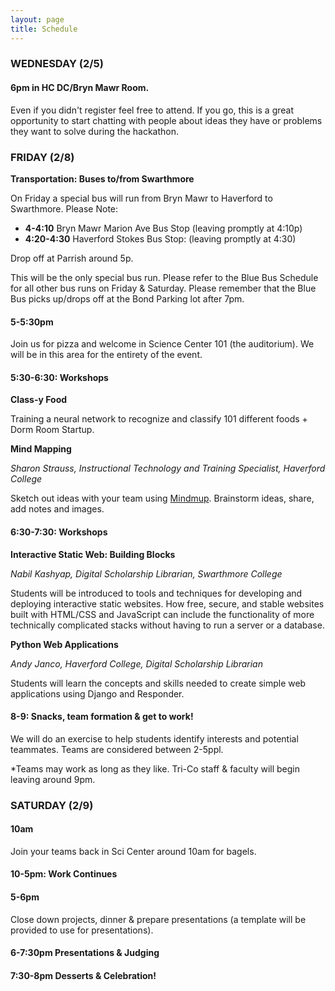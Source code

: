 ```yaml
---
layout: page
title: Schedule
---
```


### WEDNESDAY (2/5)

#### 6pm in HC DC/Bryn Mawr Room.

Even if you didn't register feel free to attend. If you go, this is a great opportunity to start chatting with people about ideas they have or problems they want to solve during the hackathon. 

### FRIDAY (2/8)

**Transportation: Buses to/from Swarthmore**

On Friday a special bus will run from Bryn Mawr to Haverford to Swarthmore. Please Note: 

- **4-4:10** Bryn Mawr Marion Ave Bus Stop (leaving promptly at 4:10p)
- **4:20-4:30** Haverford Stokes Bus Stop:  (leaving promptly at 4:30)

Drop off at Parrish around 5p. 

This will be the only special bus run. Please refer to the Blue Bus Schedule for all other bus runs on Friday & Saturday. Please remember that the Blue Bus picks up/drops off at the Bond Parking lot after 7pm. 

#### 5-5:30pm

Join us for pizza and welcome in Science Center 101 (the auditorium). We will be in this area for the entirety of the event. 

#### 5:30-6:30: Workshops

**Class-y Food** 

Training a neural network to recognize and classify 101 different foods + Dorm Room Startup. 

**Mind Mapping**

*Sharon Strauss, Instructional Technology and Training Specialist, Haverford College*

Sketch out ideas with your team using [Mindmup](mindmup.com). Brainstorm ideas, share, add notes and images. 

#### 6:30-7:30: Workshops

**Interactive Static Web: Building Blocks**

*Nabil Kashyap, Digital Scholarship Librarian, Swarthmore College*

Students will be introduced to tools and techniques for developing and deploying interactive static websites. How free, secure, and stable websites built with HTML/CSS and JavaScript can include the functionality of more technically complicated stacks without having to run a server or a database.

**Python Web Applications**

*Andy Janco, Haverford College, Digital Scholarship Librarian*

Students will learn the concepts and skills needed to create simple web applications using Django and Responder.

#### 8-9: Snacks, team formation & get to work!

We will do an exercise to help students identify interests and potential teammates. Teams are considered between 2-5ppl. 

*Teams may work as long as they like. Tri-Co staff & faculty will begin leaving around 9pm. 

### SATURDAY (2/9)

#### 10am

Join your teams back in Sci Center around 10am for bagels. 

#### 10-5pm: Work Continues

#### 5-6pm

Close down projects, dinner & prepare presentations (a template will be provided to use for presentations).

#### 6-7:30pm Presentations & Judging

#### 7:30-8pm Desserts & Celebration!